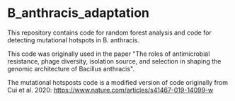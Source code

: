 # B_anthracis_adaptation

This repository contains code for random forest analysis and code for detecting mutational hotspots in B. anthracis.

This code was originally used in the paper "The roles of antimicrobial resistance, phage diversity, isolation source, and selection in shaping the genomic architecture of Bacillus anthracis". 

The mutational hotsposts code is a modified version of code originally from Cui et al. 2020: https://www.nature.com/articles/s41467-019-14099-w

